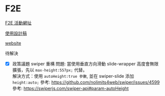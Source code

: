 # F2E

[F2E 活動網址](https://2023.thef2e.com/)

[使用設計稿](https://www.figma.com/file/HA37QuZPLzzS7NaDow2QLO/%E5%85%AD%E8%A7%92?node-id=46%3A10&mode=dev)

[website](https://narrowd4c.github.io/F2E-xru66/)

待解決
- [X] 政策議題 swiper 重構
   問題: 當使用垂直方向滑動 slide-wrapper 高度會無限擴張，先以 `max-height:557px;` 代替。   
   解決方式：使用 `autoHeight:true 參數`, 並在 swiper-slide 添加 `height:auto;` 
   參考: https://github.com/nolimits4web/swiper/issues/4599  
   參考: https://swiperjs.com/swiper-api#param-autoHeight
